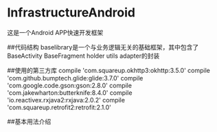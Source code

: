 # InfrastructureAndroid
这是一个Android APP快速开发框架

##代码结构
baselibrary是一个与业务逻辑无关的基础框架，其中包含了BaseActivity BaseFragment holder utils adapter的封装

##使用的第三方库
    compile 'com.squareup.okhttp3:okhttp:3.5.0'
    compile 'com.github.bumptech.glide:glide:3.7.0'
    compile 'com.google.code.gson:gson:2.8.0'
    compile 'com.jakewharton:butterknife:8.4.0'
    compile 'io.reactivex.rxjava2:rxjava:2.0.2'
    compile 'com.squareup.retrofit2:retrofit:2.1.0'

##基本用法介绍
